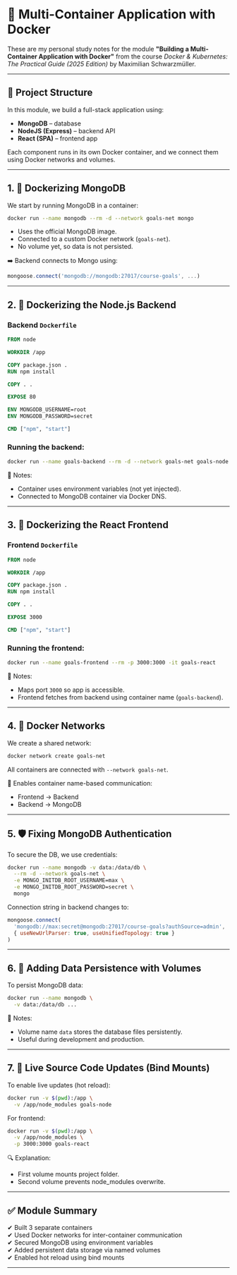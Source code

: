 
# 📘 Multi-Container Application with Docker

These are my personal study notes for the module **"Building a Multi-Container Application with Docker"** from the course *Docker & Kubernetes: The Practical Guide (2025 Edition)* by Maximilian Schwarzmüller.

---

## 🧱 Project Structure

In this module, we build a full-stack application using:

- **MongoDB** – database
- **NodeJS (Express)** – backend API
- **React (SPA)** – frontend app

Each component runs in its own Docker container, and we connect them using Docker networks and volumes.

---

## 1. 🐳 Dockerizing MongoDB

We start by running MongoDB in a container:

```bash
docker run --name mongodb --rm -d --network goals-net mongo
```

- Uses the official MongoDB image.
- Connected to a custom Docker network (`goals-net`).
- No volume yet, so data is not persisted.

➡️ Backend connects to Mongo using:

```js
mongoose.connect('mongodb://mongodb:27017/course-goals', ...)
```

---

## 2. 🐳 Dockerizing the Node.js Backend

### Backend `Dockerfile`

```Dockerfile
FROM node

WORKDIR /app

COPY package.json .
RUN npm install

COPY . .

EXPOSE 80

ENV MONGODB_USERNAME=root
ENV MONGODB_PASSWORD=secret

CMD ["npm", "start"]
```

### Running the backend:

```bash
docker run --name goals-backend --rm -d --network goals-net goals-node
```

📝 Notes:
- Container uses environment variables (not yet injected).
- Connected to MongoDB container via Docker DNS.

---

## 3. 🐳 Dockerizing the React Frontend

### Frontend `Dockerfile`

```Dockerfile
FROM node

WORKDIR /app

COPY package.json .
RUN npm install

COPY . .

EXPOSE 3000

CMD ["npm", "start"]
```

### Running the frontend:

```bash
docker run --name goals-frontend --rm -p 3000:3000 -it goals-react
```

📝 Notes:
- Maps port `3000` so app is accessible.
- Frontend fetches from backend using container name (`goals-backend`).

---

## 4. 🔗 Docker Networks

We create a shared network:

```bash
docker network create goals-net
```

All containers are connected with `--network goals-net`.

🔁 Enables container name-based communication:
- Frontend → Backend
- Backend → MongoDB

---

## 5. 🛡️ Fixing MongoDB Authentication

To secure the DB, we use credentials:

```bash
docker run --name mongodb -v data:/data/db \
  --rm -d --network goals-net \
  -e MONGO_INITDB_ROOT_USERNAME=max \
  -e MONGO_INITDB_ROOT_PASSWORD=secret \
  mongo
```

Connection string in backend changes to:

```js
mongoose.connect(
  'mongodb://max:secret@mongodb:27017/course-goals?authSource=admin',
  { useNewUrlParser: true, useUnifiedTopology: true }
)
```

---

## 6. 💾 Adding Data Persistence with Volumes

To persist MongoDB data:

```bash
docker run --name mongodb \
  -v data:/data/db ...
```

📝 Notes:
- Volume name `data` stores the database files persistently.
- Useful during development and production.

---

## 7. 🔁 Live Source Code Updates (Bind Mounts)

To enable live updates (hot reload):

```bash
docker run -v $(pwd):/app \
  -v /app/node_modules goals-node
```

For frontend:

```bash
docker run -v $(pwd):/app \
  -v /app/node_modules \
  -p 3000:3000 goals-react
```

🔍 Explanation:
- First volume mounts project folder.
- Second volume prevents node_modules overwrite.

---

## ✅ Module Summary

✔ Built 3 separate containers  
✔ Used Docker networks for inter-container communication  
✔ Secured MongoDB using environment variables  
✔ Added persistent data storage via named volumes  
✔ Enabled hot reload using bind mounts

---